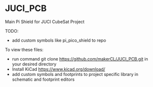 # JUCI_PCB
Main Pi Shield for JUCI CubeSat Project

TODO:
- add custom symbols like pi_pico_shield to repo

To view these files:
- run command git clone https://github.com/makerCL/JUCI_PCB.git in your desired directory
- Install KiCad  https://www.kicad.org/download/ 
- add custom symbols and footprints to project specific library in schematic and footprint editors
